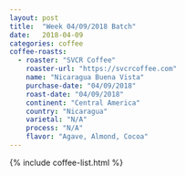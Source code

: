 ```yaml
---
layout: post
title:  "Week 04/09/2018 Batch"
date:   2018-04-09
categories: coffee
coffee-roasts:
  - roaster: "SVCR Coffee"
    roaster-url: "https://svcrcoffee.com"
    name: "Nicaragua Buena Vista"
    purchase-date: "04/09/2018"
    roast-date: "04/09/2018"
    continent: "Central America"
    country: "Nicaragua"
    varietal: "N/A"
    process: "N/A"
    flavor: "Agave, Almond, Cocoa"
---
```


{% include coffee-list.html %}
